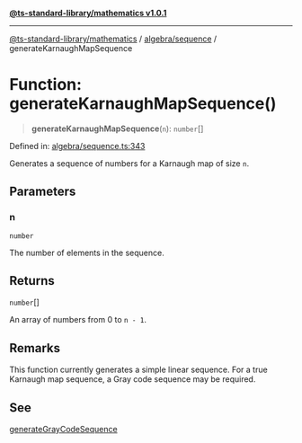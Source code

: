 [**@ts-standard-library/mathematics v1.0.1**](../../../README.md)

***

[@ts-standard-library/mathematics](../../../README.md) / [algebra/sequence](../README.md) / generateKarnaughMapSequence

# Function: generateKarnaughMapSequence()

> **generateKarnaughMapSequence**(`n`): `number`[]

Defined in: [algebra/sequence.ts:343](https://github.com/gabaudette/ts-stdlib/blob/7333da76bc775fbabd0907ad8519b912cfc2fe26/packages/mathematics/src/algebra/sequence.ts#L343)

Generates a sequence of numbers for a Karnaugh map of size `n`.

## Parameters

### n

`number`

The number of elements in the sequence.

## Returns

`number`[]

An array of numbers from 0 to `n - 1`.

## Remarks

This function currently generates a simple linear sequence. For a true Karnaugh map sequence,
a Gray code sequence may be required.

## See

[generateGrayCodeSequence](generateGrayCodeSequence.md)
